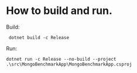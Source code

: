 
# How to build and run.

Build:

```  dotnet build -c Release ```

Run:

``` dotnet run -c Release --no-build --project .\src\MongoBenchmarkApp\MongoBenchmarkApp.csproj ```
